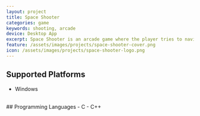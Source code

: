 ```yaml
---
layout: project
title: Space Shooter
categories: game
keywords: shooting, arcade
device: Desktop App
excerpt: Space Shooter is an arcade game where the player tries to navigate their spaceship through hostile targets, including enemy ships and asteroids.
feature: /assets/images/projects/space-shooter-cover.png
icon: /assets/images/projects/space-shooter-logo.png
---
```



## Supported Platforms
- Windows

<br>
## Programming Languages
- C
- C++
